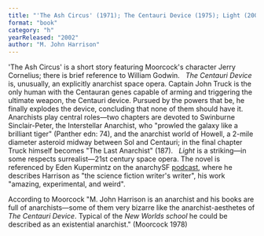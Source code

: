 ```yaml
---
title: "'The Ash Circus' (1971); The Centauri Device (1975); Light (2002)"
format: "book"
category: "h"
yearReleased: "2002"
author: "M. John Harrison"
---
```

'The Ash Circus' is a short story featuring Moorcock's  character Jerry Cornelius; there is brief reference to William Godwin.
 
_The Centauri Device_ is, unusually, an explicitly anarchist space opera. Captain John Truck is the only human with the Centauran genes capable of arming and triggering the ultimate weapon, the Centauri device. Pursued by the powers that be, he finally explodes the device, concluding that none of them should have it. Anarchists play central roles—two chapters are devoted to Swinburne Sinclair-Peter, the Interstellar Anarchist, who "prowled the galaxy like a brilliant tiger" (Panther edn: 74), and the anarchist world of Howell, a 2-mile diameter asteroid midway between Sol and Centauri; in the final chapter Truck himself becomes "The Last Anarchist" (187).
 
_Light_ is a striking—in some respects surrealist—21st century space opera. The novel is referenced by Eden Kupermintz on the anarchySF <a href="https://anchor.fm/anarchysf/episodes/Splendor--Misery--Time-and-Resistance-eekaia">podcast</a>, where he describes Harrison as "the science fiction writer's writer", his work "amazing, experimental, and weird". 

According to Moorcock "M. John Harrison is an  anarchist and his books are full of anarchists—some of them very bizarre like  the anarchist-aesthetes of _The Centauri Device_. Typical of the _New  Worlds school_ he could be described as an existential anarchist." (Moorcock  1978)
 
